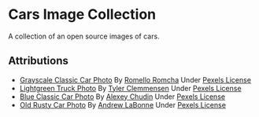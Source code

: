 # Cars Image Collection

A collection of an open source images of cars.

## Attributions
- [Grayscale Classic Car Photo](https://images.pexels.com/photos/8064759/pexels-photo-8064759.jpeg?auto=compress&cs=tinysrgb&dpr=2&h=750&w=1260) By [Romello Romcha](https://www.pexels.com/@romello-romcha-61453745) Under [Pexels License](https://www.pexels.com/license/)
- [Lightgreen Truck Photo](https://images.pexels.com/photos/8445451/pexels-photo-8445451.jpeg?auto=compress&cs=tinysrgb&dpr=2&h=750&w=1260) By [Tyler Clemmensen](https://www.pexels.com/@tyler-clemmensen-3877370) Under [Pexels License](https://www.pexels.com/license/)
- [Blue Classic Car Photo](https://images.pexels.com/photos/8441988/pexels-photo-8441988.jpeg?auto=compress&cs=tinysrgb&dpr=2&h=750&w=1260) By [Alexey Chudin](https://www.pexels.com/@alexey-chudin-70586936) Under [Pexels License](https://www.pexels.com/license/)
- [Old Rusty Car Photo](https://images.pexels.com/photos/7873717/pexels-photo-7873717.jpeg?auto=compress&cs=tinysrgb&dpr=2&h=750&w=1260) By [Andrew LaBonne](https://www.pexels.com/@drewbiez) Under [Pexels License](https://www.pexels.com/license/)